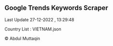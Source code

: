 

## Google Trends Keywords Scraper 
 
Last Update 27-12-2022 , 13:29:48

Country List :
VIETNAM.json



© Abdul Muttaqin 
